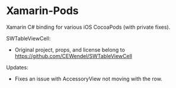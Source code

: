 # Xamarin-Pods
Xamarin C# binding for various iOS CocoaPods (with private fixes).

SWTableViewCell:
 - Original project, props, and license belong to https://github.com/CEWendel/SWTableViewCell

Updates:
 - Fixes an issue with AccessoryView not moving with the row.
